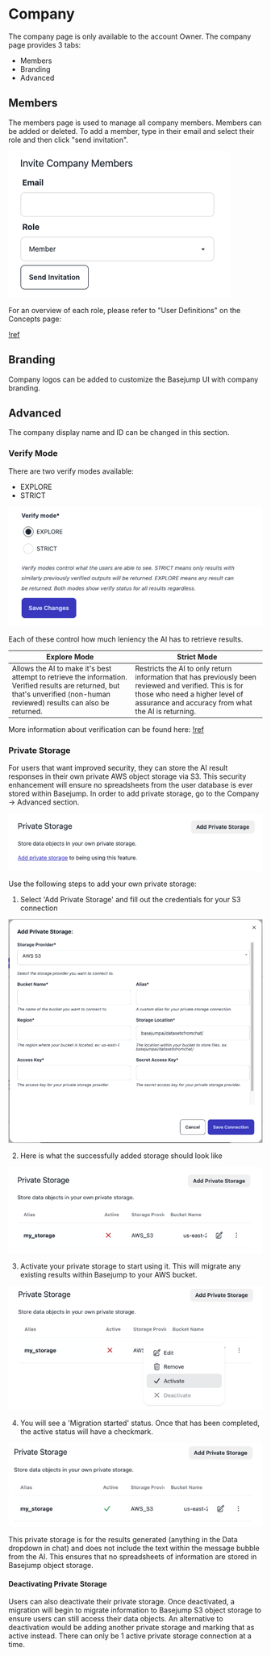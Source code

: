 # Company

The company page is only available to the account Owner. The company page provides 3 tabs:
- Members
- Branding
- Advanced

## Members

The members page is used to manage all company members. Members can be added or deleted. To add a member, type in their email and select their role and then click &quot;send invitation&quot;. 

![Invite company members](/images/company/invite_company_members.png)

For an overview of each role, please refer to &quot;User Definitions&quot; on the Concepts page:

[!ref](/getting-started/concepts.md)

## Branding

Company logos can be added to customize the Basejump UI with company branding.

## Advanced

The company display name and ID can be changed in this section.

### Verify Mode

There are two verify modes available:
- EXPLORE
- STRICT

![Verify mode options](/images/company/verify_mode_option.png)

Each of these control how much leniency the AI has to retrieve results.

Explore Mode   | Strict Mode
---    | ---
Allows the AI to make it's best attempt to retrieve the information. Verified results are returned, but that's unverified (non-human reviewed) results can also be returned. | Restricts the AI to only return information that has previously been reviewed and verified. This is for those who need a higher level of assurance and accuracy from what the AI is returning.

More information about verification can be found here: [!ref](/data-governance.md)

### Private Storage

For users that want improved security, they can store the AI result responses in their own private AWS object storage via S3. This security enhancement will ensure no spreadsheets from the user database is ever stored within Basejump. In order to add private storage, go to the Company -> Advanced section.

![Private storage option screenshot](/images/company/private_storage_option.png)

Use the following steps to add your own private storage:
1. Select 'Add Private Storage' and fill out the credentials for your S3 connection

![Screenshot of S3 credentials modal form](/images/company/private_storage_s3_credentials.png)

2. Here is what the successfully added storage should look like

![Private storage row example](/images/company/private_storage_row_example.png)

3. Activate your private storage to start using it. This will migrate any existing results within Basejump to your AWS bucket.

![Activate private storage](/images/company/activate_private_storage.png)

4. You will see a 'Migration started' status. Once that has been completed, the active status will have a checkmark.

![Activate private storage](/images/company/activated_private_storage.png)

This private storage is for the results generated (anything in the Data dropdown in chat) and does not include the text within the message bubble from the AI. This ensures that no spreadsheets of information are stored in Basejump object storage.

#### Deactivating Private Storage

Users can also deactivate their private storage. Once deactivated, a migration will begin to migrate information to Basejump S3 object storage to ensure users can still access their data objects. An alternative to deactivation would be adding another private storage and marking that as active instead. There can only be 1 active private storage connection at a time.


